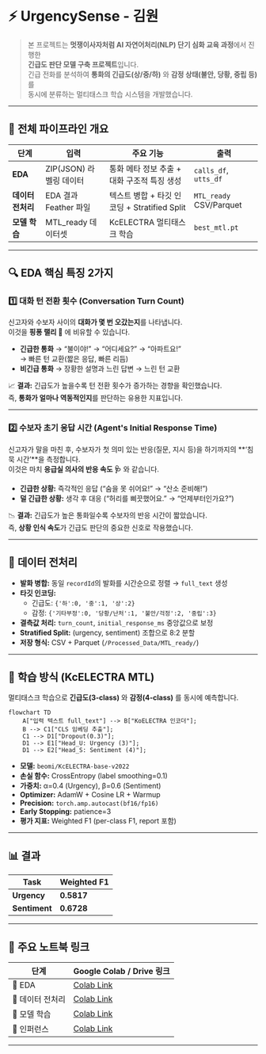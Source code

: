 # ⚡ UrgencySense - 김원

> 본 프로젝트는 **멋쟁이사자처럼 AI 자연어처리(NLP) 단기 심화 교육 과정**에서 진행한  
> **긴급도 판단 모델 구축 프로젝트**입니다.  
> 긴급 전화를 분석하여 **통화의 긴급도(상/중/하)** 와 **감정 상태(불안, 당황, 중립 등)** 를  
> 동시에 분류하는 멀티태스크 학습 시스템을 개발했습니다.

---

## 🧩 전체 파이프라인 개요

| 단계 | 입력 | 주요 기능 | 출력 |
|------|------|------------|------|
| **EDA** | ZIP(JSON) 라벨링 데이터 | 통화 메타 정보 추출 + 대화 구조적 특징 생성 | `calls_df`, `utts_df` |
| **데이터 전처리** | EDA 결과 Feather 파일 | 텍스트 병합 + 타깃 인코딩 + Stratified Split | `MTL_ready` CSV/Parquet |
| **모델 학습** | MTL_ready 데이터셋 | KcELECTRA 멀티태스크 학습 | `best_mtl.pt` |

---

## 🔍 EDA 핵심 특징 2가지

### 1️⃣ 대화 턴 전환 횟수 (Conversation Turn Count)

신고자와 수보자 사이의 **대화가 몇 번 오갔는지**를 나타냅니다.  
이것을 **핑퐁 랠리 🏓** 에 비유할 수 있습니다.

- **긴급한 통화** → “불이야!” → “어디세요?” → “아파트요!”  
  → 빠른 턴 교환(짧은 응답, 빠른 리듬)
- **비긴급 통화** → 장황한 설명과 느린 답변 → 느린 턴 교환  

📈 **결과:** 긴급도가 높을수록 턴 전환 횟수가 증가하는 경향을 확인했습니다.  
즉, **통화가 얼마나 역동적인지**를 판단하는 유용한 지표입니다.

---

### 2️⃣ 수보자 초기 응답 시간 (Agent's Initial Response Time)

신고자가 말을 마친 후, 수보자가 첫 의미 있는 반응(질문, 지시 등)을 하기까지의 **‘침묵 시간’**을 측정합니다.  
이것은 마치 **응급실 의사의 반응 속도 🩺** 와 같습니다.

- **긴급한 상황:** 즉각적인 응답 (“숨을 못 쉬어요!” → “산소 준비해!”)  
- **덜 긴급한 상황:** 생각 후 대응 (“허리를 삐끗했어요.” → “언제부터인가요?”)

📉 **결과:** 긴급도가 높은 통화일수록 수보자의 반응 시간이 짧았습니다.  
즉, **상황 인식 속도**가 긴급도 판단의 중요한 신호로 작용했습니다.

---

## 🧮 데이터 전처리

- **발화 병합:** 동일 `recordId`의 발화를 시간순으로 정렬 → `full_text` 생성  
- **타깃 인코딩:**  
  - 긴급도: `{'하':0, '중':1, '상':2}`  
  - 감정: `{'기타부정':0, '당황/난처':1, '불안/걱정':2, '중립':3}`
- **결측값 처리:** `turn_count`, `initial_response_ms` 중앙값으로 보정  
- **Stratified Split:** (urgency, sentiment) 조합으로 8:2 분할  
- **저장 형식:** CSV + Parquet (`/Processed_Data/MTL_ready/`)

---

## 🤖 학습 방식 (KcELECTRA MTL)

멀티태스크 학습으로 **긴급도(3-class)** 와 **감정(4-class)** 를 동시에 예측합니다.

```mermaid
flowchart TD
    A["입력 텍스트 full_text"] --> B["KoELECTRA 인코더"];
    B --> C1["CLS 임베딩 추출"];
    C1 --> D1["Dropout(0.3)"];
    D1 --> E1["Head_U: Urgency (3)"];
    D1 --> E2["Head_S: Sentiment (4)"];
```

- **모델:** `beomi/KcELECTRA-base-v2022`  
- **손실 함수:** CrossEntropy (label smoothing=0.1)  
- **가중치:** α=0.4 (Urgency), β=0.6 (Sentiment)  
- **Optimizer:** AdamW + Cosine LR + Warmup  
- **Precision:** `torch.amp.autocast(bf16/fp16)`  
- **Early Stopping:** patience=3  
- **평가 지표:** Weighted F1 (per-class F1, report 포함)  

---

## 📊 결과

| Task | Weighted F1 |
|------|--------------|
| **Urgency** | **0.5817** |
| **Sentiment** | **0.6728** |

---

## 🔗 주요 노트북 링크

| 단계 | Google Colab / Drive 링크 |
|------|----------------------------|
| 📘 EDA | [Colab Link](https://colab.research.google.com/drive/1YKSupCTp0c6rzeMOqQxhX2DyhmmfPysA?usp=sharing) |
| 🧹 데이터 전처리 | [Colab Link](https://colab.research.google.com/drive/19vZ8cUREOpNvoCK_GnGDUbpgB9H0NvZQ) |
| 🧠 모델 학습 | [Colab Link](https://colab.research.google.com/drive/1XZRGRb7w8_OaWlzltY8NaJEnnXmXwK_f?usp=sharing) |
| 🧩 인퍼런스 | [Colab Link](https://colab.research.google.com/drive/1b4PzgilX-f_u2Dj9zLJ2lqvbg_Yr5kFM) |

---